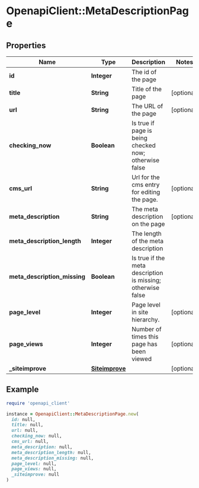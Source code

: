 # OpenapiClient::MetaDescriptionPage

## Properties

| Name | Type | Description | Notes |
| ---- | ---- | ----------- | ----- |
| **id** | **Integer** | The id of the page |  |
| **title** | **String** | Title of the page | [optional] |
| **url** | **String** | The URL of the page | [optional] |
| **checking_now** | **Boolean** | Is true if page is being checked now; otherwise false |  |
| **cms_url** | **String** | Url for the cms entry for editing the page. | [optional] |
| **meta_description** | **String** | The meta description on the page | [optional] |
| **meta_description_length** | **Integer** | The length of the meta description |  |
| **meta_description_missing** | **Boolean** | Is true if the meta description is missing; otherwise false |  |
| **page_level** | **Integer** | Page level in site hierarchy. | [optional] |
| **page_views** | **Integer** | Number of times this page has been viewed | [optional] |
| **_siteimprove** | [**Siteimprove**](Siteimprove.md) |  | [optional] |

## Example

```ruby
require 'openapi_client'

instance = OpenapiClient::MetaDescriptionPage.new(
  id: null,
  title: null,
  url: null,
  checking_now: null,
  cms_url: null,
  meta_description: null,
  meta_description_length: null,
  meta_description_missing: null,
  page_level: null,
  page_views: null,
  _siteimprove: null
)
```

